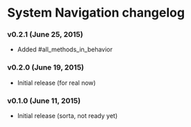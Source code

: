 System Navigation changelog
===========================

### v0.2.1 (June 25, 2015)

* Added #all_methods_in_behavior

### v0.2.0 (June 19, 2015)

* Initial release (for real now)

### v0.1.0 (June 11, 2015)

* Initial release (sorta, not ready yet)
